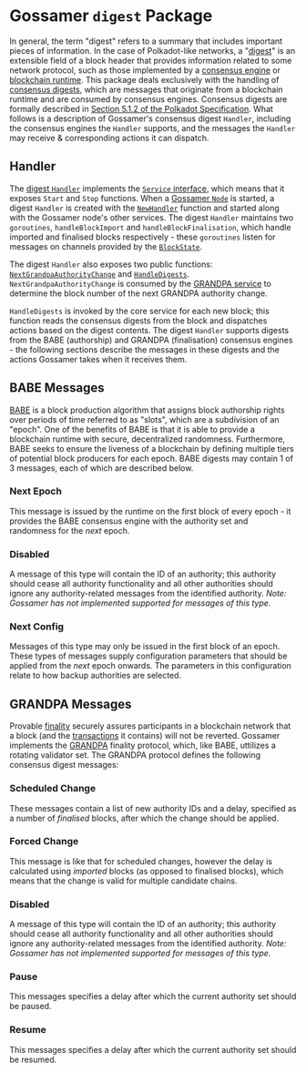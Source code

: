 # Gossamer `digest` Package

In general, the term "digest" refers to a summary that includes important pieces of information. In the case of
Polkadot-like networks, a "[digest](https://docs.substrate.io/v3/getting-started/glossary/#digest)" is an extensible
field of a block header that provides information related to some network protocol, such as those implemented by a
[consensus engine](https://docs.substrate.io/v3/getting-started/glossary/#consensus-algorithm) or
[blockchain runtime](https://docs.substrate.io/v3/getting-started/glossary/#runtime). This package deals exclusively
with the handling of [consensus digests](https://crates.parity.io/sp_runtime/enum.DigestItem.html#variant.Consensus),
which are messages that originate from a blockchain runtime and are consumed by consensus engines. Consensus digests are
formally described in
[Section 5.1.2 of the Polkadot Specification](https://w3f.github.io/polkadot-spec/develop/_common_consensus_structures.html).
What follows is a description of Gossamer's consensus digest `Handler`, including the consensus engines the `Handler`
supports, and the messages the `Handler` may receive & corresponding actions it can dispatch.

## Handler

The [digest `Handler`](https://pkg.go.dev/github.com/ChainSafe/gossamer/dot/digest#Handler) implements the
[`Service` interface](https://pkg.go.dev/github.com/ChainSafe/gossamer/lib/services#Service), which means that it
exposes `Start` and `Stop` functions. When a
[Gossamer `Node`](https://pkg.go.dev/github.com/ChainSafe/gossamer/dot#Node) is started, a digest `Handler` is created
with the [`NewHandler`](https://pkg.go.dev/github.com/ChainSafe/gossamer/dot/digest#NewHandler) function and started
along with the Gossamer node's other services. The digest `Handler` maintains two `goroutines`, `handleBlockImport` and
`handleBlockFinalisation`, which handle imported and finalised blocks respectively - these `goroutines` listen for
messages on channels provided by the
[`BlockState`](https://pkg.go.dev/github.com/ChainSafe/gossamer/dot/state#BlockState).

The digest `Handler` also exposes two public functions:
[`NextGrandpaAuthorityChange`](https://pkg.go.dev/github.com/ChainSafe/gossamer/dot/digest#Handler.NextGrandpaAuthorityChange)
and [`HandleDigests`](https://pkg.go.dev/github.com/ChainSafe/gossamer/dot/digest#Handler.HandleDigests).
`NextGrandpaAuthorityChange` is consumed by the
[GRANDPA service](https://pkg.go.dev/github.com/ChainSafe/gossamer/lib/grandpa#Service) to determine the block number of
the next GRANDPA authority change.

`HandleDigests` is invoked by the core service for each new block; this function reads the consensus digests from the
block and dispatches actions based on the digest contents. The digest `Handler` supports digests from the BABE
(authorship) and GRANDPA (finalisation) consensus engines - the following sections describe the messages in these
digests and the actions Gossamer takes when it receives them.

## BABE Messages

[BABE](https://wiki.polkadot.network/docs/learn-consensus#block-production-babe) is a block production algorithm that
assigns block authorship rights over periods of time referred to as "slots", which are a subdivision of an "epoch". One
of the benefits of BABE is that it is able to provide a blockchain runtime with secure, decentralized randomness.
Furthermore, BABE seeks to ensure the liveness of a blockchain by defining multiple tiers of potential block producers
for each epoch. BABE digests may contain 1 of 3 messages, each of which are described below.

### Next Epoch

This message is issued by the runtime on the first block of every epoch - it provides the BABE consensus engine with the
authority set and randomness for the _next_ epoch.

### Disabled

A message of this type will contain the ID of an authority; this authority should cease all authority functionality and
all other authorities should ignore any authority-related messages from the identified authority. _Note: Gossamer has
not implemented supported for messages of this type._

### Next Config

Messages of this type may only be issued in the first block of an epoch. These types of messages supply configuration
parameters that should be applied from the _next_ epoch onwards. The parameters in this configuration relate to how
backup authorities are selected.

## GRANDPA Messages

Provable [finality](https://wiki.polkadot.network/docs/glossary#finality) securely assures participants in a blockchain
network that a block (and the [transactions](https://docs.substrate.io/v3/getting-started/glossary/#transaction) it
contains) will not be reverted. Gossamer implements the
[GRANDPA](https://wiki.polkadot.network/docs/learn-consensus#finality-gadget-grandpa) finality protocol, which, like
BABE, uttilizes a rotating validator set. The GRANDPA protocol defines the following consensus digest messages:

### Scheduled Change

These messages contain a list of new authority IDs and a delay, specified as a number of _finalised_ blocks, after which
the change should be applied.

### Forced Change

This message is like that for scheduled changes, however the delay is calculated using _imported_ blocks (as opposed to
finalised blocks), which means that the change is valid for multiple candidate chains.

### Disabled

A message of this type will contain the ID of an authority; this authority should cease all authority functionality and
all other authorities should ignore any authority-related messages from the identified authority. _Note: Gossamer has
not implemented supported for messages of this type._

### Pause

This messages specifies a delay after which the current authority set should be paused.

### Resume

This messages specifies a delay after which the current authority set should be resumed.
